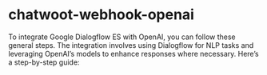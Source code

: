 # chatwoot-webhook-openai
To integrate Google Dialogflow ES with OpenAI, you can follow these general steps. The integration involves using Dialogflow for NLP tasks and leveraging OpenAI’s models to enhance responses where necessary. Here’s a step-by-step guide:
